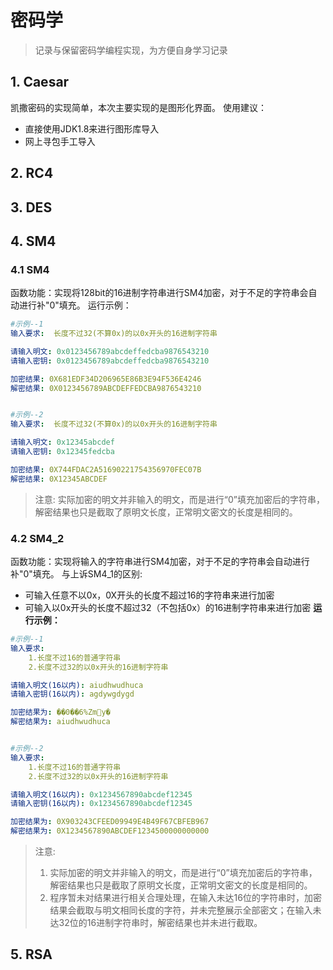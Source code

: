 # 密码学
> 记录与保留密码学编程实现，为方便自身学习记录
## 1. Caesar
凯撒密码的实现简单，本次主要实现的是图形化界面。
使用建议：
- 直接使用JDK1.8来进行图形库导入
- 网上寻包手工导入

## 2. RC4

## 3. DES

## 4. SM4
### 4.1 SM4
函数功能：实现将128bit的16进制字符串进行SM4加密，对于不足的字符串会自动进行补"0"填充。
运行示例：
```yaml
#示例--1
输入要求:  长度不过32(不算0x)的以0x开头的16进制字符串

请输入明文: 0x0123456789abcdeffedcba9876543210
请输入密钥: 0x0123456789abcdeffedcba9876543210

加密结果: 0X681EDF34D206965E86B3E94F536E4246
解密结果: 0X0123456789ABCDEFFEDCBA9876543210


#示例--2
输入要求:  长度不过32(不算0x)的以0x开头的16进制字符串

请输入明文: 0x12345abcdef
请输入密钥: 0x12345fedcba

加密结果: 0X744FDAC2A51690221754356970FEC07B
解密结果: 0X12345ABCDEF
```
> 注意:  实际加密的明文并非输入的明文，而是进行“0”填充加密后的字符串，解密结果也只是截取了原明文长度，正常明文密文的长度是相同的。

### 4.2 SM4_2
函数功能：实现将输入的字符串进行SM4加密，对于不足的字符串会自动进行补"0"填充。
与上诉SM4_1的区别: 
- 可输入任意不以0x，0X开头的长度不超过16的字符串来进行加密
- 可输入以0x开头的长度不超过32（不包括0x）的16进制字符串来进行加密
**运行示例：**
```yaml
#示例--1
输入要求:
	1.长度不过16的普通字符串
	2.长度不过32的以0x开头的16进制字符串

请输入明文(16以内): aiudhwudhuca
请输入密钥(16以内): agdywgdygd

加密结果为: ��0��6%Zmy�
解密结果为: aiudhwudhuca


#示例--2
输入要求:
	1.长度不过16的普通字符串
	2.长度不过32的以0x开头的16进制字符串

请输入明文(16以内): 0x1234567890abcdef12345
请输入密钥(16以内): 0x1234567890abcdef12345

加密结果为: 0X903243CFEED09949E4B49F67CBFEB967
解密结果为: 0X1234567890ABCDEF1234500000000000
```
> 注意:  
> 1. 实际加密的明文并非输入的明文，而是进行“0”填充加密后的字符串，解密结果也只是截取了原明文长度，正常明文密文的长度是相同的。
> 2. 程序暂未对结果进行相关合理处理，在输入未达16位的字符串时，加密结果会截取与明文相同长度的字符，并未完整展示全部密文；在输入未达32位的16进制字符串时，解密结果也并未进行截取。

## 5. RSA
